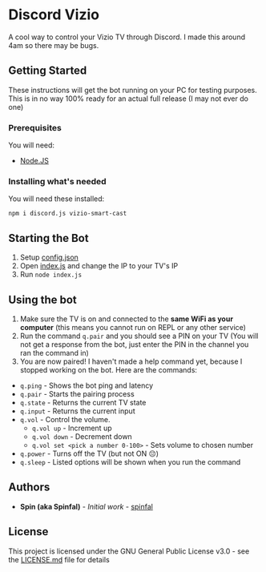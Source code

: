 # Discord Vizio

A cool way to control your Vizio TV through Discord. I made this around 4am so there may be bugs.

## Getting Started

These instructions will get the bot running on your PC for testing purposes. This is in no way 100% ready for an actual full release (I may not ever do one)

### Prerequisites

You will need:
- [Node.JS](https://nodejs.org)

### Installing what's needed

You will need these installed:
```
npm i discord.js vizio-smart-cast
```

## Starting the Bot

1. Setup [config.json](config.json)
2. Open [index.js](index.js) and change the IP to your TV's IP
3. Run `node index.js`

## Using the bot

1. Make sure the TV is on and connected to the **same WiFi as your computer** (this means you cannot run on REPL or any other service)
2. Run the command `q.pair` and you should see a PIN on your TV (You will not get a response from the bot, just enter the PIN in the channel you ran the command in)
3. You are now paired! I haven't made a help command yet, because I stopped working on the bot. Here are the commands:
  - `q.ping` - Shows the bot ping and latency 
  - `q.pair` - Starts the pairing process
  - `q.state` - Returns the current TV state
  - `q.input` - Returns the current input
  - `q.vol` - Control the volume.
     - `q.vol up` - Increment up
     - `q.vol down` - Decrement down
     - `q.vol set <pick a number 0-100>` - Sets volume to chosen number
  - `q.power` - Turns off the TV (but not ON 😔)
  - `q.sleep` - Listed options will be shown when you run the command

## Authors

* **Spin (aka Spinfal)** - *Initial work* - [spinfal](https://github.com/spinfal)

## License

This project is licensed under the GNU General Public License v3.0 - see the [LICENSE.md](LICENSE.md) file for details
